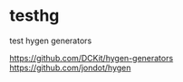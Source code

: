 # testhg
test hygen generators

https://github.com/DCKit/hygen-generators
https://github.com/jondot/hygen
